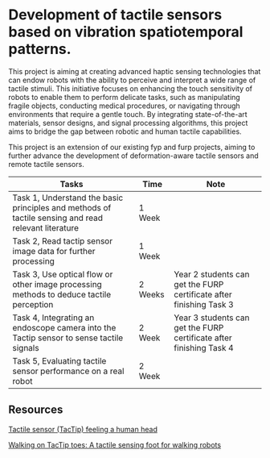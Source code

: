 # Development of tactile sensors based on vibration spatiotemporal patterns.

This project is aiming at creating advanced haptic sensing technologies that can endow robots with the ability to perceive and interpret a wide range of tactile stimuli. This initiative focuses on enhancing the touch sensitivity of robots to enable them to perform delicate tasks, such as manipulating fragile objects, conducting medical procedures, or navigating through environments that require a gentle touch. By integrating state-of-the-art materials, sensor designs, and signal processing algorithms, this project aims to bridge the gap between robotic and human tactile capabilities.

This project is an extension of our existing fyp and furp projects, aiming to further advance the development of deformation-aware tactile sensors and remote tactile sensors.

| Tasks | Time | Note |
| --- | --- | --- |
| Task 1, Understand the basic principles and methods of tactile sensing and read relevant literature | 1 Week |  |
| Task 2, Read tactip sensor image data for further processing | 1 Week |  |
| Task 3, Use optical flow or other image processing methods to deduce tactile perception | 2 Weeks | Year 2 students can get the FURP certificate after finishing Task 3 |
| Task 4, Integrating an endoscope camera into the Tactip sensor to sense tactile signals | 2 Week | Year 3 students can get the FURP certificate after finishing Task 4 |
| Task 5, Evaluating tactile sensor performance on a real robot | 2 Week |  |

## Resources

[](https://www.liebertpub.com/doi/epdf/10.1089/soro.2017.0052)

[](https://ieeexplore.ieee.org/stamp/stamp.jsp?tp=&arnumber=6490960)

[](https://ieeexplore.ieee.org/abstract/document/9028163)

[Tactile sensor (TacTip) feeling a human head](https://www.youtube.com/watch?v=JZEvsWnDl6g)

[Walking on TacTip toes: A tactile sensing foot for walking robots](https://www.youtube.com/watch?v=qNixEHg3ML8)

